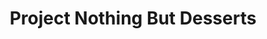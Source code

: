 ---
id: network-pinger 
title: Project Nothing But Desserts 
sidebar_label: Overview
slug: /network-pinger
---
